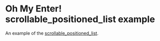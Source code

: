 # Oh My Enter! scrollable_positioned_list example

An example of the [scrollable_positioned_list](https://pub.flutter-io.cn/packages/scrollable_positioned_list).
